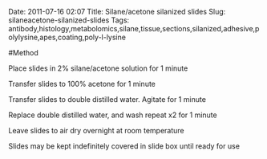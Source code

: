 Date: 2011-07-16 02:07
Title: Silane/acetone silanized slides
Slug: silaneacetone-silanized-slides
Tags: antibody,histology,metabolomics,silane,tissue,sections,silanized,adhesive,polylysine,apes,coating,poly-l-lysine





#Method

Place slides in 2% silane/acetone solution for 1 minute



Transfer slides to 100% acetone for 1 minute



Transfer slides to double distilled water. Agitate for 1 minute



Replace double distilled water, and wash repeat x2 for 1 minute



Leave slides to air dry overnight at room temperature



Slides may be kept indefinitely covered in slide box until ready for use




